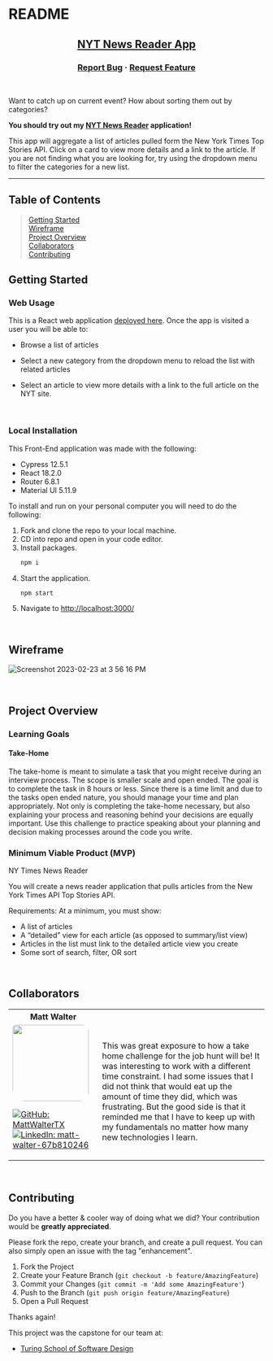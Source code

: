 # README

<div align="center">

  <h2>
    <a href="https://nyt-news-reader.vercel.app/">NYT News Reader App</a>
  </h2>

  <h3 align="center">
    <a href="https://github.com/MattWalterTX/NYT_News_Reader/issues">Report Bug</a>
    ·
    <a href="https://github.com/MattWalterTX/NYT_News_Reader/issues">Request Feature</a>
  </h3>
</div>
<br>

Want to catch up on current event? How about sorting them out by categories? 

**You should try out my [NYT News Reader](https://nyt-news-reader.vercel.app/) application!**

This app will aggregate a list of articles pulled form the New York Times Top Stories API. Click on a card to view more details and a link to the article. If you are not finding what you are looking for, try using the dropdown menu to filter the categories for a new list.
<br>

---
<h2>Table of Contents</h2>

>[Getting Started](#getting-started)
> <br>
>[Wireframe](#wireframe)
> <br>
>[Project Overview](#project-overview)
> <br>
>[Collaborators](#collaborators)
> <br>
>[Contributing](#contributing)
> <br>


<!-- GETTING STARTED -->

## Getting Started

### Web Usage

This is a React web application [deployed here](https://apres-ski-fe.vercel.app/). Once the app is visited a user you will be able to:

* Browse a list of articles

* Select a new category from the dropdown menu to reload the list with related articles

* Select an article to view more details with a link to the full article on the NYT site.

<br>

### Local Installation

This Front-End application was made with the following:

* Cypress 12.5.1
* React 18.2.0
* Router 6.8.1
* Material UI 5.11.9

To install and run on your personal computer you will need to do the following:

1. Fork and clone the repo to your local machine.
2. CD into repo and open in your code editor.
3. Install packages.
    ```zsh
    npm i
    ```
4. Start the application.
    ```zsh
    npm start
    ```
5. Navigate to <http://localhost:3000/>

<br />

<!-- Wireframe -->

## Wireframe

![Screenshot 2023-02-23 at 3 56 16 PM](https://user-images.githubusercontent.com/106847513/221039550-ce1832e7-90aa-4fb3-9740-5351d8108e81.png)

<br>

<!-- PROJECT OVERVIEW -->

## Project Overview

### Learning Goals
<h4>Take-Home</h4>

The take-home is meant to simulate a task that you might receive during an interview process. The scope is smaller scale and open ended. The goal is to complete the task in 8 hours or less. Since there is a time limit and due to the tasks open ended nature, you should manage your time and plan appropriately. Not only is completing the take-home necessary, but also explaining your process and reasoning behind your decisions are equally important. Use this challenge to practice speaking about your planning and decision making processes around the code you write.
<br>

### Minimum Viable Product (MVP)

NY Times News Reader
<br>

You will create a news reader application that pulls articles from the New York Times API Top Stories API.

Requirements:
At a minimum, you must show:

* A list of articles
* A “detailed” view for each article (as opposed to summary/list view)
* Articles in the list must link to the detailed article view you create
* Some sort of search, filter, OR sort

<br>

<!-- COLLABORATORS -->

## Collaborators

<div align='left'>
<table style='border: none'>
<tr>
<th>Matt Walter</th>
<th></th>
</tr>
<tr>
<td>
  <img width="150px" style='border-radius: 6px 12px 18px 24px;' src="https://media.licdn.com/dms/image/C4E03AQEOr4kuJZACXg/profile-displayphoto-shrink_200_200/0/1658863260778?e=1681948800&v=beta&t=4A0ua2RrNI_346nm6xRxbFd_0C05ybSmcScgjGTMDoE">

[![GitHub: MattWalterTX][matt-github-follow-badge]][matt-GitHub] <br>
[![LinkedIn: matt-walter-67b810246][linkedin-badge]][matt-LinkedIn]

</td>
<td>
<p>
This was great exposure to how a take home challenge for the job hunt will be! It was interesting to work with a different time constraint. I had some issues that I did not think that would eat up the amount of time they did, which was frustrating. But the good side is that it reminded me that I have to keep up with my fundamentals no matter how many new technologies I learn.
</p>
</td>
</tr>
</table>
</div>

<div align='left'>
<table style='border: none'>
<tr>
</table>
</div>

<div align='left'>
<table style='border: none'>
<tr>

</table>
</div>


<!-- CONTRIBUTING -->

## Contributing

Do you have a better & cooler way of doing what we did? Your contribution would be **greatly appreciated**.

Please fork the repo, create your branch, and create a pull request. You can also simply open an issue with the tag "enhancement".

1. Fork the Project
2. Create your Feature Branch (`git checkout -b feature/AmazingFeature`)
3. Commit your Changes (`git commit -m 'Add some AmazingFeature'`)
4. Push to the Branch (`git push origin feature/AmazingFeature`)
5. Open a Pull Request

Thanks again!

This project was the capstone for our team at:
* [Turing School of Software Design](https://turing.edu/)

<!-- MARKDOWN LINKS & IMAGES -->

<!-- LinkedIn Badges -->

[linkedin-badge]: https://img.shields.io/badge/LinkedIn-%23?style=flat&logo=Linkedin&logoColor=black&color=0A66C2

[matt-LinkedIn]: https://www.linkedin.com/in/matt-walter-67b810246/

<!-- GitHub Badges -->

[matt-github-follow-badge]: https://img.shields.io/github/followers/MattWalterTX?label=GitHub&style=social
[matt-GitHub]: https://github.com/MattWalterTX
